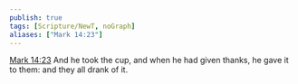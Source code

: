```yaml
---
publish: true
tags: [Scripture/NewT, noGraph]
aliases: ["Mark 14:23"]
---
```

[Mark 14:23](https://churchofjesuschrist.org/study/scriptures/nt/mark/14?lang=eng&id=p23#p23) And he took the cup, and when he had given thanks, he gave it to them: and they all drank of it.
